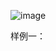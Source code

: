 ![image](https://user-images.githubusercontent.com/89261133/147823071-05547413-1182-44e7-a9b3-318320762981.png)

样例一：

